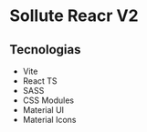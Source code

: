 # Sollute Reacr V2

## Tecnologias
- Vite
- React TS
- SASS
- CSS Modules
- Material UI
- Material Icons
